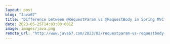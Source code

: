 ```yaml
---
layout: post
blog: "Java67"
title: "Difference between @RequestParam vs @RequestBody in Spring MVC? (with Example)"
date: 2023-05-25T14:03:00.001Z
image: images/java.png
remote_url: "http://www.java67.com/2023/02/requestparam-vs-requestbody-in-spring.html"
---
```


